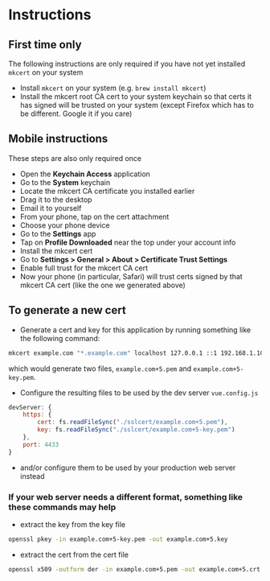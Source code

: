 # Instructions

## First time only

The following instructions are only required if you have not yet installed `mkcert` on your system

* Install `mkcert` on your system (e.g. `brew install mkcert`)
* Install the mkcert root CA cert to your system keychain so that certs it has signed will be trusted on your system (except Firefox which has to be different. Google it if you care)

## Mobile instructions

These steps are also only required once

* Open the **Keychain Access** application
* Go to the **System** keychain
* Locate the mkcert CA certificate you installed earlier
* Drag it to the desktop
* Email it to yourself
* From your phone, tap on the cert attachment
* Choose your phone device
* Go to the **Settings** app
* Tap on **Profile Downloaded** near the top under your account info
* Install the mkcert cert
* Go to **Settings > General > About > Certificate Trust Settings**
* Enable full trust for the mkcert CA cert
* Now your phone (in particular, Safari) will trust certs signed by that mkcert CA cert (like the one we generated above)

## To generate a new cert

* Generate a cert and key for this application by running something like the following command:

```bash
mkcert example.com "*.example.com" localhost 127.0.0.1 ::1 192.168.1.10
```

which would generate two files, `example.com+5.pem` and `example.com+5-key.pem`.

* Configure the resulting files to be used by the dev server `vue.config.js`

```javascript
devServer: {
    https: {
        cert: fs.readFileSync("./sslcert/example.com+5.pem"),
        key: fs.readFileSync("./sslcert/example.com+5-key.pem")
    },
    port: 4433
}
```

* and/or configure them to be used by your production web server instead

### If your web server needs a different format, something like these commands may help

* extract the key from the key file

```bash
openssl pkey -in example.com+5-key.pem -out example.com+5.key
```

* extract the cert from the cert file

```bash
openssl x509 -outform der -in example.com+5.pem -out example.com+5.crt
```
